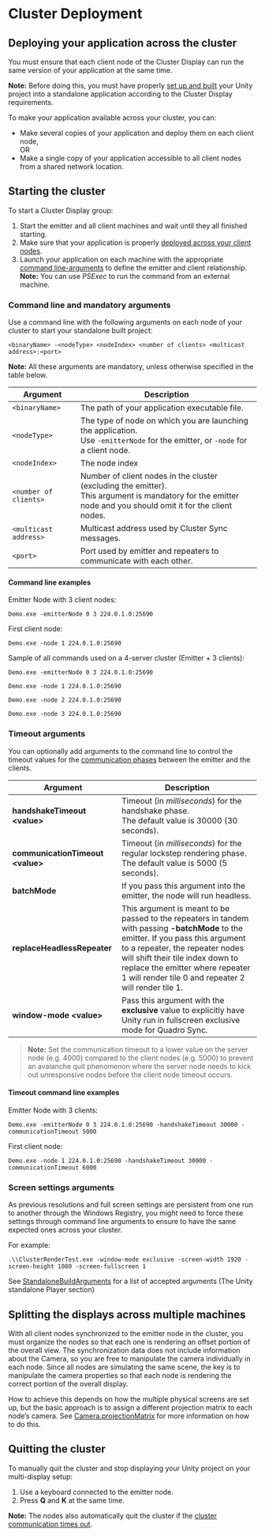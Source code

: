 # Cluster Deployment

## Deploying your application across the cluster

You must ensure that each client node of the Cluster Display can run the same version of your application at the same time.

**Note:** Before doing this, you must have properly [set up and built](project-setup.md) your Unity project into a standalone application according to the Cluster Display requirements.

To make your application available across your cluster, you can:

- Make several copies of your application and deploy them on each client node,\
    OR
- Make a single copy of your application accessible to all client nodes from a shared network location.

## Starting the cluster

To start a Cluster Display group:

1. Start the emitter and all client machines and wait until they all finished starting.
2. Make sure that your application is properly [deployed across your client nodes](#deploying-your-application-across-the-cluster).
3. Launch your application on each machine with the appropriate [command line-arguments](#command-line-and-mandatory-arguments) to define the emitter and client relationship.\
    **Note:** You can use *PSExec* to run the command from an external machine.

### Command line and mandatory arguments

Use a command line with the following arguments on each node of your cluster to start your standalone built project:

`<binaryName> -<nodeType> <nodeIndex> <number of clients> <multicast address>:<port>`

**Note:** All these arguments are mandatory, unless otherwise specified in the table below.

| **Argument** | **Description** |
|--------------|-----------------|
| `<binaryName>` | The path of your application executable file. |
| `<nodeType>` | The type of node on which you are launching the application.<br />Use `-emitterNode` for the emitter, or `-node` for a client node. |
| `<nodeIndex>` | The node index |
| `<number of clients>` | Number of client nodes in the cluster (excluding the emitter).<br />This argument is mandatory for the emitter node and you should omit it for the client nodes. |
| `<multicast address>` | Multicast address used by Cluster Sync messages. |
| `<port>` | Port used by emitter and repeaters to communicate with each other. |

#### Command line examples

Emitter Node with 3 client nodes:

`Demo.exe -emitterNode 0 3 224.0.1.0:25690`

First client node:

`Demo.exe -node 1 224.0.1.0:25690`

Sample of all commands used on a 4-server cluster (Emitter + 3 clients):

`Demo.exe -emitterNode 0 3 224.0.1.0:25690`

`Demo.exe -node 1 224.0.1.0:25690`

`Demo.exe -node 2 224.0.1.0:25690`

`Demo.exe -node 3 224.0.1.0:25690`

### Timeout arguments

You can optionally add arguments to the command line to control the timeout values for the [communication phases](reference.md#communication-phases-and-timeouts) between the emitter and the clients.

| **Argument** | **Description** |
|--------------|-----------------|
| **handshakeTimeout \<value\>** | Timeout (in *milliseconds*) for the handshake phase.<br />The default value is 30000 (30 seconds). |
| **communicationTimeout \<value\>** | Timeout (in *milliseconds*) for the regular lockstep rendering phase.<br />The default value is 5000 (5 seconds).|
| **batchMode** | If you pass this argument into the emitter, the node will run headless. |
| **replaceHeadlessRepeater** | This argument is meant to be passed to the repeaters in tandem with passing **-batchMode** to the emitter. If you pass this argument to a repeater, the repeater nodes will shift their tile index down to replace the emitter where repeater 1 will render tile 0 and repeater 2 will render tile 1. |
**window-mode \<value\>** | Pass this argument with the **exclusive** value to explicitly have Unity run in fullscreen exclusive mode for Quadro Sync.

>**Note:** Set the communication timeout to a lower value on the server node (e.g. 4000) compared to the client nodes (e.g. 5000) to prevent an avalanche quit phenomenon where the server node needs to kick out unresponsive nodes before the client node timeout occurs.

#### Timeout command line examples

Emitter Node with 3 clients:

`Demo.exe -emitterNode 0 3 224.0.1.0:25690 -handshakeTimeout 30000 -communicationTimeout 5000`

First client node:

`Demo.exe -node 1 224.0.1.0:25690 -handshakeTimeout 30000 -communicationTimeout 6000`

### Screen settings arguments

As previous resolutions and full screen settings are persistent from one run to another through the Windows Registry, you might need to force these settings through command line arguments to ensure to have the same expected ones across your cluster.

For example:

`.\\ClusterRenderTest.exe -window-mode exclusive -screen-width 1920 -screen-height 1080 -screen-fullscreen 1`

See [StandaloneBuildArguments](https://docs.unity3d.com/Manual/CommandLineArguments.html) for a list of accepted arguments (The Unity standalone Player section)

## Splitting the displays across multiple machines

With all client nodes synchronized to the emitter node in the cluster, you must organize the nodes so that each one is rendering an offset portion of the overall view. The synchronization data does not include information about the Camera, so you are free to manipulate the camera individually in each node. Since all nodes are simulating the same scene, the key is to manipulate the camera properties so that each node is rendering the correct portion of the
overall display.

How to achieve this depends on how the multiple physical screens are set up, but the basic approach is to assign a different projection matrix to each node’s camera. See
[Camera.projectionMatrix](https://docs.unity3d.com/560/Documentation/ScriptReference/Camera-projectionMatrix.html) for more information on how to do this.

## Quitting the cluster

To manually quit the cluster and stop displaying your Unity project on your multi-display setup:

1. Use a keyboard connected to the emitter node.
2. Press **Q** and **K** at the same time.

**Note:** The nodes also automatically quit the cluster if the [cluster communication times out](reference.md#communication-phases-and-timeouts).
